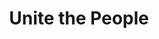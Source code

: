 ---
pid: ch382
title: Unite the People
location_transcription: City Hall
coordinates: "[-75.163886613808, 39.95299573429]"
zipcode: '30606'
gen_neighborhood: 
neighborhood: 
outside_phl: 'Athens GA '
age: '37'
age_range: 30-39
instagram: 
image_file_name: ch_382.jpg
proposal_transcription: |-
  I like the idea of a singular person being lifted up, positive ideas or quotes of the person. Something that makes yo interact, like some stairs or get really close to see what it's about.
  -//We the people// in ALL languages sewn into a flag that waves in the wind. One singular flag but inclusive of all people. All languages.
topic: Unity,Uplifting,Race Ethnicity
topic_summary: 0, 0, 0
type: Interactive
keywords_other: 
credit: Valerie Mize
image_labels: We the people// in ALL languages sewn into a flag that waves in the
  wind.
twitter: 
facebook: 
permalink: "/monuments/ch382/"
layout: item-page
---